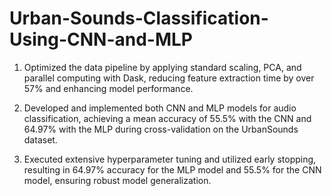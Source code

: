 # Urban-Sounds-Classification-Using-CNN-and-MLP
1. Optimized the data pipeline by applying standard scaling, PCA, and parallel computing with Dask, reducing feature extraction time by over 57% and enhancing model performance.

2. Developed and implemented both CNN and MLP models for audio classification, achieving a mean accuracy of 55.5% with the CNN and 64.97% with the MLP during cross-validation on the UrbanSounds dataset.

3. Executed extensive hyperparameter tuning and utilized early stopping, resulting in 64.97% accuracy for the MLP model and 55.5% for the CNN model, ensuring robust model generalization.
